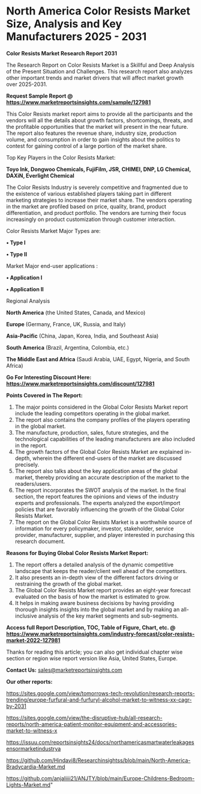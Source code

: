 # North America Color Resists Market Size, Analysis and Key Manufacturers 2025 - 2031

<strong>Color Resists Market Research Report 2031</strong>

The Research Report on Color Resists Market is a Skillful and Deep Analysis of the Present Situation and Challenges. This research report also analyzes other important trends and market drivers that will affect market growth over 2025-2031.

<strong>Request Sample Report @ <a href=https://www.marketreportsinsights.com/sample/127981>https://www.marketreportsinsights.com/sample/127981</a></strong>

This Color Resists market report aims to provide all the participants and the vendors will all the details about growth factors, shortcomings, threats, and the profitable opportunities that the market will present in the near future. The report also features the revenue share, industry size, production volume, and consumption in order to gain insights about the politics to contest for gaining control of a large portion of the market share.

Top Key Players in the Color Resists Market:

<strong>Toyo Ink, Dongwoo Chemicals, FujiFilm, JSR, CHIMEI, DNP, LG Chemical, DAXiN, Everlight Chemical</strong>

The Color Resists Industry is severely competitive and fragmented due to the existence of various established players taking part in different marketing strategies to increase their market share. The vendors operating in the market are profiled based on price, quality, brand, product differentiation, and product portfolio. The vendors are turning their focus increasingly on product customization through customer interaction.

Color Resists Market Major Types are:

<strong>• Type I

• Type II</strong>

Market Major end-user applications :

<strong>• Application I

• Application II</strong>

Regional Analysis

</u><strong><b>North America</b></strong> (the United States, Canada, and Mexico)

<strong><b>Europe </b></strong>(Germany, France, UK, Russia, and Italy)

<strong><b>Asia-Pacific</b></strong> (China, Japan, Korea, India, and Southeast Asia)

<strong><b>South America</b></strong> (Brazil, Argentina, Colombia, etc.)

<strong><b>The Middle East and Africa</b></strong> (Saudi Arabia, UAE, Egypt, Nigeria, and South Africa)

<strong>Go For Interesting Discount Here: <a href=https://www.marketreportsinsights.com/discount/127981>https://www.marketreportsinsights.com/discount/127981</a></strong>

<strong>Points Covered in The Report:</strong>
<ol>
  <li>The major points considered in the Global Color Resists Market report include the leading competitors operating in the global market.</li>
  <li>The report also contains the company profiles of the players operating in the global market.</li>
  <li>The manufacture, production, sales, future strategies, and the technological capabilities of the leading manufacturers are also included in the report.</li>
  <li>The growth factors of the Global Color Resists Market are explained in-depth, wherein the different end-users of the market are discussed precisely.</li>
  <li>The report also talks about the key application areas of the global market, thereby providing an accurate description of the market to the readers/users.</li>
  <li>The report incorporates the SWOT analysis of the market. In the final section, the report features the opinions and views of the industry experts and professionals. The experts analyzed the export/import policies that are favorably influencing the growth of the Global Color Resists Market.</li>
  <li>The report on the Global Color Resists Market is a worthwhile source of information for every policymaker, investor, stakeholder, service provider, manufacturer, supplier, and player interested in purchasing this research document.</li>
</ol>
<strong>Reasons for Buying Global Color Resists Market Report:</strong>

<ol>
  <li>The report offers a detailed analysis of the dynamic competitive landscape that keeps the reader/client well ahead of the competitors.</li>
  <li>It also presents an in-depth view of the different factors driving or restraining the growth of the global market.</li>
  <li>The Global Color Resists Market report provides an eight-year forecast evaluated on the basis of how the market is estimated to grow.</li>
  <li>It helps in making aware business decisions by having providing thorough insights insights into the global market and by making an all-inclusive analysis of the key market segments and sub-segments.</li>
</ol>
<strong>Access full Report Description, TOC, Table of Figure, Chart, etc. @ <a href=https://www.marketreportsinsights.com/industry-forecast/color-resists-market-2022-127981>https://www.marketreportsinsights.com/industry-forecast/color-resists-market-2022-127981</a></strong>


Thanks for reading this article; you can also get individual chapter wise section or region wise report version like Asia, United States, Europe.

<strong>Contact Us:</strong>
sales@marketreportsinsights.com

<strong>Our other reports:</strong>

<a href=https://sites.google.com/view/tomorrows-tech-revolution/research-reports-trending/europe-furfural-and-furfuryl-alcohol-market-to-witness-xx-cagr-by-2031>https://sites.google.com/view/tomorrows-tech-revolution/research-reports-trending/europe-furfural-and-furfuryl-alcohol-market-to-witness-xx-cagr-by-2031</a>

<a href=https://sites.google.com/view/the-disruptive-hub/all-research-reports/north-america-patient-monitor-equipment-and-accessories-market-to-witness-x>https://sites.google.com/view/the-disruptive-hub/all-research-reports/north-america-patient-monitor-equipment-and-accessories-market-to-witness-x</a>

<a href=https://issuu.com/reportsinsights24/docs/northamericasmartwaterleakagesensormarketindustrya>https://issuu.com/reportsinsights24/docs/northamericasmartwaterleakagesensormarketindustrya</a>

<a href=https://github.com/Hindavi8/Researchinsightss/blob/main/North-America-Bradycardia-Market.md>https://github.com/Hindavi8/Researchinsightss/blob/main/North-America-Bradycardia-Market.md</a>

<a href=https://github.com/anjaliiii21/ANJTY/blob/main/Europe-Childrens-Bedroom-Lights-Market.md>https://github.com/anjaliiii21/ANJTY/blob/main/Europe-Childrens-Bedroom-Lights-Market.md</a>"
